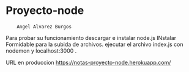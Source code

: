 # Proyecto-node
        Angel Alvarez Burgos
Para probar su funcionamiento descargar e instalar node.js
INstalar  Formidable para la subida de archivos.
ejecutar el archivo index.js con nodemon y localhost:3000 .

URL en produccion
https://notas-proyecto-node.herokuapp.com/
